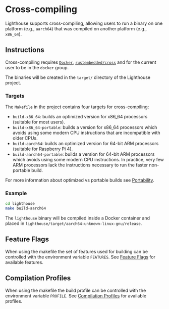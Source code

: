 # Cross-compiling

Lighthouse supports cross-compiling, allowing users to run a binary on one
platform (e.g., `aarch64`) that was compiled on another platform (e.g.,
`x86_64`).


## Instructions

Cross-compiling requires [`Docker`](https://docs.docker.com/engine/install/),
[`rustembedded/cross`](https://github.com/rust-embedded/cross) and for the
current user to be in the `docker` group.

The binaries will be created in the `target/` directory of the Lighthouse
project.

### Targets

The `Makefile` in the project contains four targets for cross-compiling:

- `build-x86_64`: builds an optimized version for x86_64 processors (suitable for most users).
- `build-x86_64-portable`: builds a version for x86_64 processors which avoids using some modern CPU
  instructions that are incompatible with older CPUs.
- `build-aarch64`: builds an optimized version for 64-bit ARM processors (suitable for Raspberry Pi 4).
- `build-aarch64-portable`: builds a version for 64-bit ARM processors which avoids using some
  modern CPU instructions. In practice, very few ARM processors lack the instructions necessary to
  run the faster non-portable build.

For more information about optimized vs portable builds see
[Portability](./installation-binaries.md#portability).

### Example

```bash
cd lighthouse
make build-aarch64
```

The `lighthouse` binary will be compiled inside a Docker container and placed
in `lighthouse/target/aarch64-unknown-linux-gnu/release`.

## Feature Flags

When using the makefile the set of features used for building can be controlled with
the environment variable `FEATURES`. See [Feature
 Flags](./installation-source.md#feature-flags) for available features.

## Compilation Profiles

When using the makefile the build profile can be controlled with the environment variable
`PROFILE`. See [Compilation Profiles](./installation-source.md#compilation-profiles) for
available profiles.
